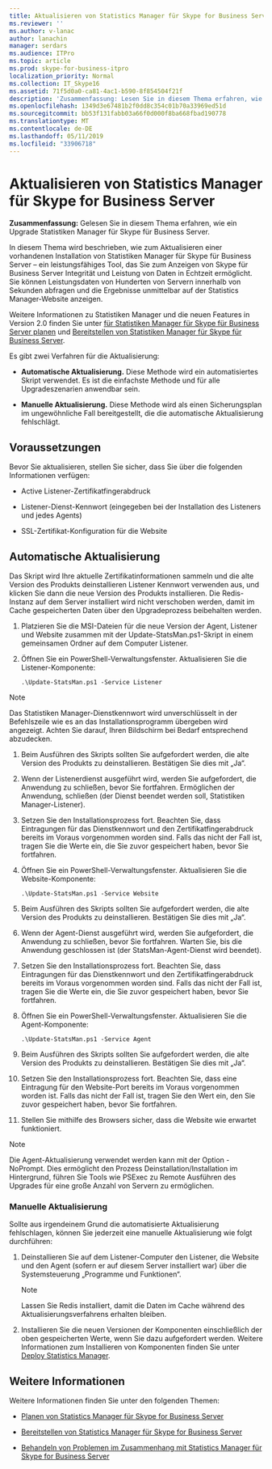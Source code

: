 ```yaml
---
title: Aktualisieren von Statistics Manager für Skype for Business Server
ms.reviewer: ''
ms.author: v-lanac
author: lanachin
manager: serdars
ms.audience: ITPro
ms.topic: article
ms.prod: skype-for-business-itpro
localization_priority: Normal
ms.collection: IT_Skype16
ms.assetid: 71f5d0a0-ca81-4ac1-b590-8f854504f21f
description: 'Zusammenfassung: Lesen Sie in diesem Thema erfahren, wie Statistiken Manager für Skype für Business Server zu aktualisieren.'
ms.openlocfilehash: 1349d3e67481b2f0dd8c354c01b70a33969ed51d
ms.sourcegitcommit: bb53f131fabb03a66f0d000f8ba668fbad190778
ms.translationtype: MT
ms.contentlocale: de-DE
ms.lasthandoff: 05/11/2019
ms.locfileid: "33906718"
---
```

# <a name="upgrade-statistics-manager-for-skype-for-business-server"></a>Aktualisieren von Statistics Manager für Skype for Business Server
 
**Zusammenfassung:** Gelesen Sie in diesem Thema erfahren, wie ein Upgrade Statistiken Manager für Skype für Business Server.
  
In diesem Thema wird beschrieben, wie zum Aktualisieren einer vorhandenen Installation von Statistiken Manager für Skype für Business Server – ein leistungsfähiges Tool, das Sie zum Anzeigen von Skype für Business Server Integrität und Leistung von Daten in Echtzeit ermöglicht. Sie können Leistungsdaten von Hunderten von Servern innerhalb von Sekunden abfragen und die Ergebnisse unmittelbar auf der Statistics Manager-Website anzeigen. 
  
Weitere Informationen zu Statistiken Manager und die neuen Features in Version 2.0 finden Sie unter [für Statistiken Manager für Skype für Business Server planen](plan.md) und [Bereitstellen von Statistiken Manager für Skype für Business Server](deploy.md).
  
Es gibt zwei Verfahren für die Aktualisierung:
  
- **Automatische Aktualisierung.** Diese Methode wird ein automatisiertes Skript verwendet. Es ist die einfachste Methode und für alle Upgradeszenarien anwendbar sein.
    
- **Manuelle Aktualisierung.** Diese Methode wird als einen Sicherungsplan im ungewöhnliche Fall bereitgestellt, die die automatische Aktualisierung fehlschlägt.
    
## <a name="prerequisites"></a>Voraussetzungen

Bevor Sie aktualisieren, stellen Sie sicher, dass Sie über die folgenden Informationen verfügen:
  
- Active Listener-Zertifikatfingerabdruck
    
- Listener-Dienst-Kennwort (eingegeben bei der Installation des Listeners und jedes Agents)
    
- SSL-Zertifikat-Konfiguration für die Website
    
## <a name="automated-upgrade"></a>Automatische Aktualisierung

Das Skript wird Ihre aktuelle Zertifikatinformationen sammeln und die alte Version des Produkts deinstallieren Listener Kennwort verwenden aus, und klicken Sie dann die neue Version des Produkts installieren. Die Redis-Instanz auf dem Server installiert wird nicht verschoben werden, damit im Cache gespeicherten Daten über den Upgradeprozess beibehalten werden.
  
1. Platzieren Sie die MSI-Dateien für die neue Version der Agent, Listener und Website zusammen mit der Update-StatsMan.ps1-Skript in einem gemeinsamen Ordner auf dem Computer Listener.
    
2. Öffnen Sie ein PowerShell-Verwaltungsfenster. Aktualisieren Sie die Listener-Komponente:
    
   ```
   .\Update-StatsMan.ps1 -Service Listener
   ```

> [!NOTE]
> Das Statistiken Manager-Dienstkennwort wird unverschlüsselt in der Befehlszeile wie es an das Installationsprogramm übergeben wird angezeigt. Achten Sie darauf, Ihren Bildschirm bei Bedarf entsprechend abzudecken. 
  
1. Beim Ausführen des Skripts sollten Sie aufgefordert werden, die alte Version des Produkts zu deinstallieren. Bestätigen Sie dies mit „Ja“.
    
2. Wenn der Listenerdienst ausgeführt wird, werden Sie aufgefordert, die Anwendung zu schließen, bevor Sie fortfahren. Ermöglichen der Anwendung, schließen (der Dienst beendet werden soll, Statistiken Manager-Listener).
    
3. Setzen Sie den Installationsprozess fort. Beachten Sie, dass Eintragungen für das Dienstkennwort und den Zertifikatfingerabdruck bereits im Voraus vorgenommen worden sind. Falls das nicht der Fall ist, tragen Sie die Werte ein, die Sie zuvor gespeichert haben, bevor Sie fortfahren.
    
4. Öffnen Sie ein PowerShell-Verwaltungsfenster. Aktualisieren Sie die Website-Komponente:
    
   ```
   .\Update-StatsMan.ps1 -Service Website
   ```

5. Beim Ausführen des Skripts sollten Sie aufgefordert werden, die alte Version des Produkts zu deinstallieren. Bestätigen Sie dies mit „Ja“.
    
6. Wenn der Agent-Dienst ausgeführt wird, werden Sie aufgefordert, die Anwendung zu schließen, bevor Sie fortfahren. Warten Sie, bis die Anwendung geschlossen ist (der StatsMan-Agent-Dienst wird beendet).
    
7. Setzen Sie den Installationsprozess fort. Beachten Sie, dass Eintragungen für das Dienstkennwort und den Zertifikatfingerabdruck bereits im Voraus vorgenommen worden sind. Falls das nicht der Fall ist, tragen Sie die Werte ein, die Sie zuvor gespeichert haben, bevor Sie fortfahren.
    
8. Öffnen Sie ein PowerShell-Verwaltungsfenster. Aktualisieren Sie die Agent-Komponente:
    
   ```
   .\Update-StatsMan.ps1 -Service Agent
   ```

9. Beim Ausführen des Skripts sollten Sie aufgefordert werden, die alte Version des Produkts zu deinstallieren. Bestätigen Sie dies mit „Ja“.
    
10. Setzen Sie den Installationsprozess fort. Beachten Sie, dass eine Eintragung für den Website-Port bereits im Voraus vorgenommen worden ist. Falls das nicht der Fall ist, tragen Sie den Wert ein, den Sie zuvor gespeichert haben, bevor Sie fortfahren.
    
11. Stellen Sie mithilfe des Browsers sicher, dass die Website wie erwartet funktioniert.
    
> [!NOTE]
> Die Agent-Aktualisierung verwendet werden kann mit der Option - NoPrompt. Dies ermöglicht den Prozess Deinstallation/Installation im Hintergrund, führen Sie Tools wie PSExec zu Remote Ausführen des Upgrades für eine große Anzahl von Servern zu ermöglichen. 
  
### <a name="manual-upgrade"></a>Manuelle Aktualisierung

Sollte aus irgendeinem Grund die automatisierte Aktualisierung fehlschlagen, können Sie jederzeit eine manuelle Aktualisierung wie folgt durchführen:
  
1. 	Deinstallieren Sie auf dem Listener-Computer den Listener, die Website und den Agent (sofern er auf diesem Server installiert war) über die Systemsteuerung „Programme und Funktionen“.   
    
    > [!NOTE]
    >   Lassen Sie Redis installiert, damit die Daten im Cache während des Aktualisierungsverfahrens erhalten bleiben.
  
2. 	Installieren Sie die neuen Versionen der Komponenten einschließlich der oben gespeicherten Werte, wenn Sie dazu aufgefordert werden. Weitere Informationen zum Installieren von Komponenten finden Sie unter [Deploy Statistics Manager](deploy.md#BKMK_Deploy).

    
## <a name="for-more-information"></a>Weitere Informationen
<a name="BKMK_Fixed"> </a>

Weitere Informationen finden Sie unter den folgenden Themen:
  
- [Planen von Statistics Manager für Skype for Business Server](plan.md)
    
- [Bereitstellen von Statistics Manager für Skype for Business Server](deploy.md)
    
- [Behandeln von Problemen im Zusammenhang mit Statistics Manager für Skype for Business Server](troubleshoot.md)
